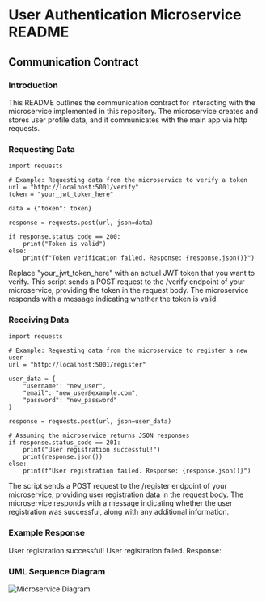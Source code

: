 # User Authentication Microservice README

## Communication Contract

### Introduction

This README outlines the communication contract for interacting with the microservice implemented in this repository. The microservice creates and stores user profile data, and it communicates with the main app via http requests.

### Requesting Data
```
import requests

# Example: Requesting data from the microservice to verify a token
url = "http://localhost:5001/verify"
token = "your_jwt_token_here"  

data = {"token": token}

response = requests.post(url, json=data)

if response.status_code == 200:
    print("Token is valid")
else:
    print(f"Token verification failed. Response: {response.json()}")
```
Replace "your_jwt_token_here" with an actual JWT token that you want to verify. This script sends a POST request to the /verify endpoint of your microservice, providing the token in the request body. The microservice responds with a message indicating whether the token is valid.

### Receiving Data

```
import requests

# Example: Requesting data from the microservice to register a new user
url = "http://localhost:5001/register"

user_data = {
    "username": "new_user",
    "email": "new_user@example.com",
    "password": "new_password"
}

response = requests.post(url, json=user_data)

# Assuming the microservice returns JSON responses
if response.status_code == 201:
    print("User registration successful!")
    print(response.json())
else:
    print(f"User registration failed. Response: {response.json()}")
```
The script sends a POST request to the /register endpoint of your microservice, providing user registration data in the request body. The microservice responds with a message indicating whether the user registration was successful, along with any additional information.

### Example Response
User registration successful!
User registration failed. Response:

### UML Sequence Diagram

![Microservice Diagram](microservice/microservice_diagram.png)


